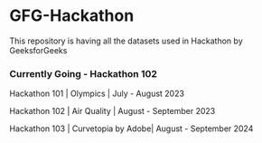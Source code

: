 # GFG-Hackathon
This repository is having all the datasets used in Hackathon by GeeksforGeeks

### Currently Going - Hackathon 102

Hackathon 101 | Olympics | July - August 2023

Hackathon 102 | Air Quality | August - September 2023

Hackathon 103 | Curvetopia by Adobe| August - September 2024
